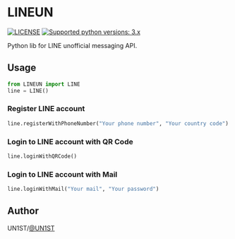 # LINEUN
[![LICENSE](https://img.shields.io/badge/LICENSE-BSD%203%20Clause-blue?style=for-the-badge "LICENSE")](https://github.com/UN1ST/LINEUN/blob/master/LICENSE) [![Supported python versions: 3.x](https://img.shields.io/badge/python-3.x-green.svg?style=for-the-badge "Supported python versions: 3.x")](https://www.python.org/downloads/)

Python lib for LINE unofficial messaging API.

## Usage
```python
from LINEUN import LINE
line = LINE()
```
### Register LINE account
```python
line.registerWithPhoneNumber("Your phone number", "Your country code")
```
### Login to LINE account with QR Code
```python
line.loginWithQRCode()
```
### Login to LINE account with Mail
```python
line.loginWithMail("Your mail", "Your password")
```

## Author
UN1ST/[@UN1ST](https://github.com/UN1ST/)
